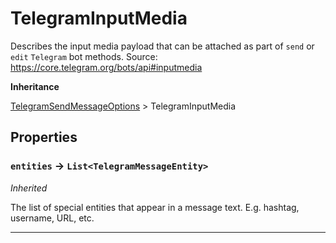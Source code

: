 # TelegramInputMedia

Describes the input media payload that can be attached as part of `send` or `edit` `Telegram` bot methods.
Source: https://core.telegram.org/bots/api#inputmedia

**Inheritance**

[TelegramSendMessageOptions](/types/Classes/TelegramSendMessageOptions.md)
&gt;
TelegramInputMedia

## Properties

### `entities` → `List<TelegramMessageEntity>`

_Inherited_

The list of special entities that appear in a message text. E.g. hashtag, username, URL, etc.

---
